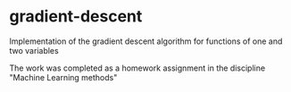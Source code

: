 # gradient-descent
Implementation of the gradient descent algorithm for functions of one and two variables

The work was completed as a homework assignment in the discipline "Machine Learning methods"

